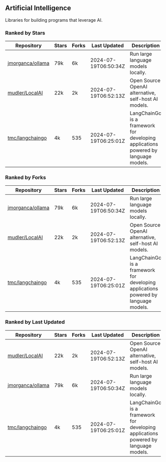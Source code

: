 ## Artificial Intelligence

Libraries for building programs that leverage AI.

### Ranked by Stars

| Repository | Stars | Forks | Last Updated | Description | 
|------------|-------|-------|--------------|-------------|
| [jmorganca/ollama](https://github.com/jmorganca/ollama) | 79k | 6k | 2024-07-19T06:50:34Z |  Run large language models locally. |
| [mudler/LocalAI](https://github.com/mudler/LocalAI) | 22k | 2k | 2024-07-19T06:52:13Z |  Open Source OpenAI alternative, self-host AI models. |
| [tmc/langchaingo](https://github.com/tmc/langchaingo) | 4k | 535 | 2024-07-19T06:25:01Z |  LangChainGo is a framework for developing applications powered by language models. |

### Ranked by Forks

| Repository | Stars | Forks | Last Updated | Description | 
|------------|-------|-------|--------------|-------------|
| [jmorganca/ollama](https://github.com/jmorganca/ollama) | 79k | 6k | 2024-07-19T06:50:34Z |  Run large language models locally. |
| [mudler/LocalAI](https://github.com/mudler/LocalAI) | 22k | 2k | 2024-07-19T06:52:13Z |  Open Source OpenAI alternative, self-host AI models. |
| [tmc/langchaingo](https://github.com/tmc/langchaingo) | 4k | 535 | 2024-07-19T06:25:01Z |  LangChainGo is a framework for developing applications powered by language models. |

### Ranked by Last Updated

| Repository | Stars | Forks | Last Updated | Description | 
|------------|-------|-------|--------------|-------------|
| [mudler/LocalAI](https://github.com/mudler/LocalAI) | 22k | 2k | 2024-07-19T06:52:13Z |  Open Source OpenAI alternative, self-host AI models. |
| [jmorganca/ollama](https://github.com/jmorganca/ollama) | 79k | 6k | 2024-07-19T06:50:34Z |  Run large language models locally. |
| [tmc/langchaingo](https://github.com/tmc/langchaingo) | 4k | 535 | 2024-07-19T06:25:01Z |  LangChainGo is a framework for developing applications powered by language models. |


